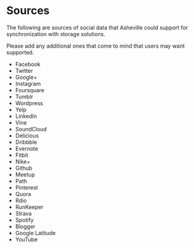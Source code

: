 # Sources
The following are sources of social data that Asheville could support for synchronization with storage solutions.

Please add any additional ones that come to mind that users may want supported.

* Facebook
* Twitter
* Google+
* Instagram
* Foursquare
* Tumblr
* Wordpress
* Yelp
* LinkedIn
* Vine
* SoundCloud
* Delicious
* Dribbble
* Evernote
* Fitbit
* Nike+
* Github
* Meetup
* Path
* Pinterest
* Quora
* Rdio
* RunKeeper
* Strava
* Spotify
* Blogger
* Google Latitude
* YouTube